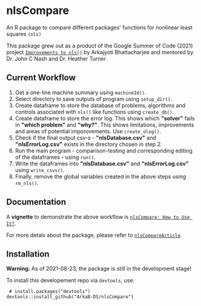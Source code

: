 # nlsCompare

An R package to compare different packages' functions for nonlinear least squares `(nls)`

This package grew out as a product of the Google Summer of Code (2021) project [`Improvements to nls()`](https://github.com/ArkaB-DS/GSOC21-improveNLS)
by Arkajyoti Bhattacharjee and mentored by Dr. John C Nash and Dr. Heather Turner. 

## Current Workflow

1. Get a one-line machine summary using `machineId()`.
2. Select directory to save outputs of program using `setup_dir()`.
3. Create dataframe to store the database of problems, algorithms and controls associated with `nls()` like functions using `create_db()`.
4. Create dataframe to store the error log. This shows which **"solver"** fails in **"which problem"** and **"why?"**. This shows limitations, improvements and areas of potential imporovements. Use `create_elog()`.
5. Check if the final output csv-s - **"nlsDatabase.csv"** and **"nlsErrorLog.csv"** exists in the directory chosen in step 2.
6. Run the main program - comparison-testing and corresponding editing of the dataframes - using `run()`.  
7. Write the dataframes into **"nlsDatabase.csv"** and **"nlsErrorLog.csv"** using `write_csvs()`.
8. Finally, remove the global variables created in the above steps using `rm_nls()`.



## Documentation
A **vignette** to demonstrate the above workflow is [`nlsCompare: How to Use It?`](https://github.com/ArkaB-DS/nlsCompare/blob/master/vignettes/nlsCompare-Usage.pdf).

For more detals about the package, please refer to [`nlsCompareArticle`](https://github.com/ArkaB-DS/GSOC21-improveNLS/blob/master/nlsCompareArticle/nlsCompareArticle.pdf).

## Installation

**Warning:** As of 2021-08-23, the package is still in the development stage!

To install this developement repo via `devtools`, use:

```
 # install.packages("devtools")
devtools::install_github("ArkaB-DS/nlsCompare")
```
